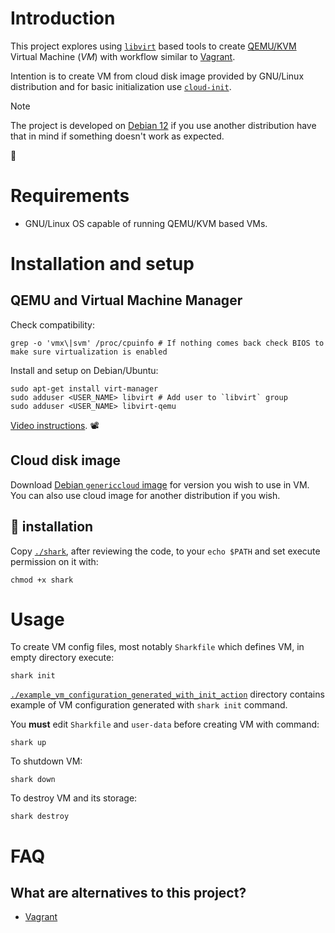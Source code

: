 # Introduction

This project explores using [`libvirt`](https://libvirt.org/) based tools to create [QEMU/KVM](https://www.youtube.com/watch?v=BgZHbCDFODk) Virtual Machine (*VM*) with workflow similar to [Vagrant](https://en.wikipedia.org/wiki/Vagrant_(software)).

Intention is to create VM from cloud disk image provided by GNU/Linux distribution and for basic initialization use [`cloud-init`](https://cloudinit.readthedocs.io/en/latest/).

> [!NOTE]
> The project is developed on [Debian 12](https://www.debian.org/) if you use another distribution have that in mind if something doesn't work as expected.

🦈

# Requirements

- GNU/Linux OS capable of running QEMU/KVM based VMs.

# Installation and setup

## QEMU and Virtual Machine Manager

Check compatibility:

    grep -o 'vmx\|svm' /proc/cpuinfo # If nothing comes back check BIOS to make sure virtualization is enabled

Install and setup on Debian/Ubuntu:

    sudo apt-get install virt-manager
    sudo adduser <USER_NAME> libvirt # Add user to `libvirt` group
    sudo adduser <USER_NAME> libvirt-qemu

[Video instructions](https://www.youtube.com/watch?v=ozYKkaVK0_A). 📽️

## Cloud disk image

Download [Debian `genericcloud` image](https://cdimage.debian.org/images/cloud/) for version you wish to use in VM. You can also use cloud image for another distribution if you wish.

## 🦈 installation

Copy [`./shark`](shark), after reviewing the code, to your `echo $PATH` and set execute permission on it with:

    chmod +x shark

# Usage

To create VM config files, most notably `Sharkfile` which defines VM, in empty directory execute:

    shark init

[`./example_vm_configuration_generated_with_init_action`](example_vm_configuration_generated_with_init_action) directory contains example of VM configuration generated with `shark init` command.

You **must** edit `Sharkfile` and `user-data` before creating VM with command:

    shark up

To shutdown VM:

    shark down

To destroy VM and its storage:

    shark destroy

# FAQ

## What are alternatives to this project?

- [Vagrant](https://en.wikipedia.org/wiki/Vagrant_(software))
